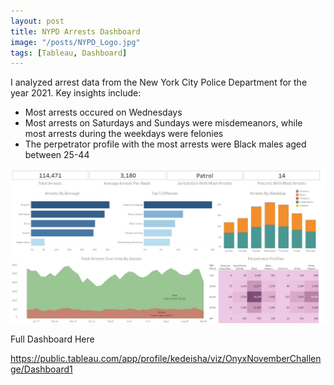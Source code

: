```yaml
---
layout: post
title: NYPD Arrests Dashboard
image: "/posts/NYPD_Logo.jpg"
tags: [Tableau, Dashboard]
---
```


I analyzed arrest data from the New York City Police Department for the year 2021. Key insights include:
- Most arrests occured on Wednesdays
- Most arrests on Saturdays and Sundays were misdemeanors, while most arrests during the weekdays were felonies
- The perpetrator profile with the most arrests were Black males aged between 25-44

![alt text](/img/posts/Onyx_November_Challenge.jpg "November Challenge!")

Full Dashboard Here

https://public.tableau.com/app/profile/kedeisha/viz/OnyxNovemberChallenge/Dashboard1
